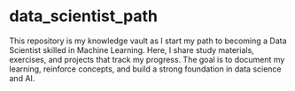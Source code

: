 # data_scientist_path
This repository is my knowledge vault as I start my path to becoming a Data Scientist skilled in Machine Learning. Here, I share study materials, exercises, and projects that track my progress. The goal is to document my learning, reinforce concepts, and build a strong foundation in data science and AI.
